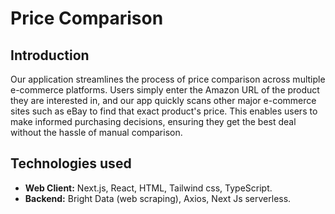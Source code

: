 # Price Comparison

## Introduction

Our application streamlines the process of price comparison across multiple e-commerce platforms. Users simply enter the Amazon URL of the product they are interested in, and our app quickly scans other major e-commerce sites such as eBay to find that exact product's price. This enables users to make informed purchasing decisions, ensuring they get the best deal without the hassle of manual comparison.

## Technologies used

- **Web Client:** Next.js, React, HTML, Tailwind css, TypeScript.
- **Backend:** Bright Data (web scraping), Axios, Next Js serverless.
